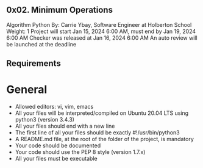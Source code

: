 ## 0x02. Minimum Operations
 Algorithm  Python
 By: Carrie Ybay, Software Engineer at Holberton School
 Weight: 1
 Project will start Jan 15, 2024 6:00 AM, must end by Jan 19, 2024 6:00 AM
 Checker was released at Jan 16, 2024 6:00 AM
 An auto review will be launched at the deadline

 ## Requirements
 # General
   * Allowed editors: vi, vim, emacs
   * All your files will be interpreted/compiled on Ubuntu 20.04 LTS using python3 (version 3.4.3)
   * All your files should end with a new line
   * The first line of all your files should be exactly #!/usr/bin/python3
   * A README.md file, at the root of the folder of the project, is mandatory
   * Your code should be documented
   * Your code should use the PEP 8 style (version 1.7.x)
   * All your files must be executable